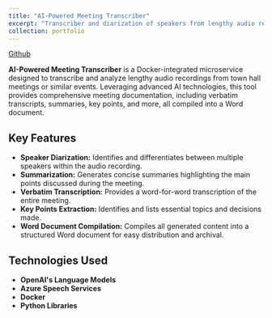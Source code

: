 ```yaml
---
title: "AI-Powered Meeting Transcriber"
excerpt: "Transcriber and diarization of speakers from lengthy audio recordings of town hall meetings (or any other meeting).<br/>"
collection: portfolio
---
```

[Github](https://github.com/QuaNilo/Minutes_Builder)

**AI-Powered Meeting Transcriber** is a Docker-integrated microservice designed to transcribe and analyze lengthy audio recordings from town hall meetings or similar events. Leveraging advanced AI technologies, this tool provides comprehensive meeting documentation, including verbatim transcripts, summaries, key points, and more, all compiled into a Word document.

## Key Features

- **Speaker Diarization:** Identifies and differentiates between multiple speakers within the audio recording.
- **Summarization:** Generates concise summaries highlighting the main points discussed during the meeting.
- **Verbatim Transcription:** Provides a word-for-word transcription of the entire meeting.
- **Key Points Extraction:** Identifies and lists essential topics and decisions made.
- **Word Document Compilation:** Compiles all generated content into a structured Word document for easy distribution and archival.

## Technologies Used

- **OpenAI's Language Models**
- **Azure Speech Services**
- **Docker**
- **Python Libraries**